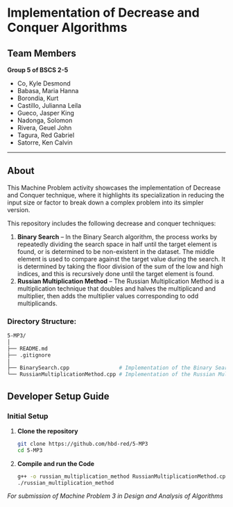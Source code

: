 # Implementation of Decrease and Conquer Algorithms

## Team Members
**Group 5 of BSCS 2-5**
- Co, Kyle Desmond
- Babasa, Maria Hanna 
- Borondia, Kurt 
- Castillo, Julianna Leila 
- Gueco, Jasper King 
- Nadonga, Solomon 
- Rivera, Geuel John 
- Tagura, Red Gabriel 
- Satorre, Ken Calvin

---

## About

This Machine Problem activity showcases the implementation of Decrease and Conquer technique, where it highlights its specialization in reducing the input size or factor to break down a complex problem into its simpler version.

This repository includes the following decrease and conquer techniques:
1. **Binary Search** – In the Binary Search algorithm, the process works by repeatedly dividing the search space in half until the target element is found, or is determined to be non-existent in the dataset. The middle element is used to compare against the target value during the search. It is determined by taking the floor division of the sum of the low and high indices, and this is recursively done until the target element is found.
2. **Russian Multiplication Method** – The Russian Multiplication Method is a multiplication technique that doubles and halves the multiplicand and multiplier, then adds the multiplier values corresponding to odd multiplicands.

### Directory Structure:
```bash
5-MP3/
│
├── README.md                        
├── .gitignore                       
│
├── BinarySearch.cpp                # Implementation of the Binary Search
└── RussianMultiplicationMethod.cpp # Implementation of the Russian Multiplication Method
```
## Developer Setup Guide

### Initial Setup

1. **Clone the repository**
   ```bash
   git clone https://github.com/hbd-red/5-MP3
   cd 5-MP3
   ```

2. **Compile and run the Code**
    ```bash
    g++ -o russian_multiplication_method RussianMultiplicationMethod.cpp
    ./russian_multiplication_method
    ```

*For submission of Machine Problem 3 in Design and Analysis of Algorithms*
